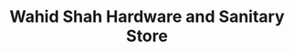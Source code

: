 ---
title: "Wahid Shah Hardware and Sanitary Store"
url: /karachi/wahid-shah-hardware-and-sanitary-store/
shop: hardware
---
